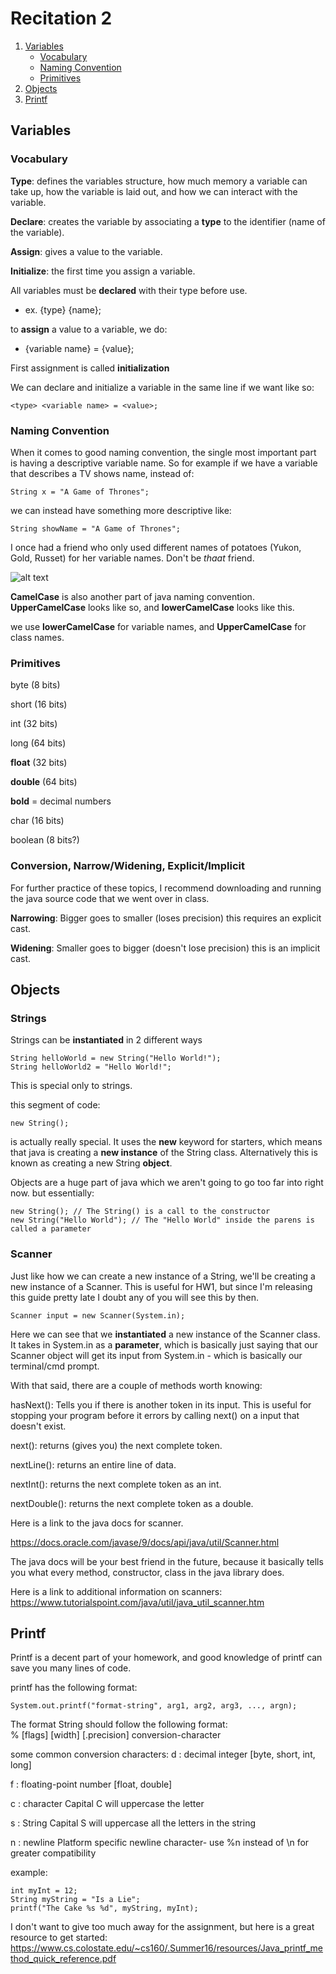 # Recitation 2

1. [Variables](#variables)
    * [Vocabulary](#vocabulary)
    * [Naming Convention](#naming-convention)
    * [Primitives](#primitives)
2. [Objects](#objects)
3. [Printf](#printf)

## Variables

### Vocabulary

**Type**: defines the variables structure, how much memory a variable can take up, how the variable is laid out, and how we can interact with the variable.

**Declare**: creates the variable by associating a **type** to the identifier (name of the variable).

**Assign**: gives a value to the variable.

**Initialize**: the first time you assign a variable.

All variables must be **declared** with their type before use.
* ex. {type} {name};

to **assign** a value to a variable, we do: 
* {variable name} = {value};

First assignment is called **initialization**

We can declare and initialize a variable in the same line if we want like so:
```
<type> <variable name> = <value>;
```

### Naming Convention

When it comes to good naming convention, the single most important part is having a descriptive variable name. So for example if we have a variable that describes a TV shows name, instead of:
```
String x = "A Game of Thrones";
```
we can instead have something more descriptive like:
```
String showName = "A Game of Thrones";
```
I once had a friend who only used different names of potatoes (Yukon, Gold, Russet) for her variable names. Don't be *thaat* friend.

![alt text](https://github.com/isaac-webb/CS-1331/tree/master/rec2/readme-resources/CamelCase.png "Camels be camelin")

**CamelCase** is also another part of java naming convention.
**UpperCamelCase** looks like so, and **lowerCamelCase** looks like this.

we use **lowerCamelCase** for variable names, and **UpperCamelCase** for class names.

### Primitives
byte (8 bits) 

short (16 bits)

int (32 bits)

long (64 bits)

**float** (32 bits)

**double** (64 bits)

**bold** = decimal numbers

char (16 bits)

boolean (8 bits?)

### Conversion, Narrow/Widening, Explicit/Implicit
For further practice of these topics, I recommend downloading and running the java source code that we went over in class.

**Narrowing**: Bigger goes to smaller (loses precision)
this requires an explicit cast.
    
**Widening**: Smaller goes to bigger (doesn't lose precision)
this is an implicit cast.


## Objects

### Strings
Strings can be **instantiated** in 2 different ways
```
String helloWorld = new String("Hello World!");
String helloWorld2 = "Hello World!";
```
This is special only to strings.

this segment of code:
```
new String();
```
is actually really special. It uses the **new** keyword for starters, which means that java is creating a **new instance** of the String class. Alternatively this is known as creating a new String **object**.

Objects are a huge part of java which we aren't going to go too far into right now. but essentially:
```
new String(); // The String() is a call to the constructor
new String("Hello World"); // The "Hello World" inside the parens is called a parameter
```

### Scanner
Just like how we can create a new instance of a String, we'll be creating a new instance of a Scanner. This is useful for HW1, but since I'm releasing this guide pretty late I doubt any of you will see this by then.

```
Scanner input = new Scanner(System.in);
```
Here we can see that we **instantiated** a new instance of the Scanner class. It takes in System.in as a **parameter**, which is basically just saying that our Scanner object will get its input from System.in - which is basically our terminal/cmd prompt. 

With that said, there are a couple of methods worth knowing:

hasNext(): Tells you if there is another token in its input. This is useful for stopping your program before it errors by calling next() on a input that doesn't exist.

next(): returns (gives you) the next complete token.

nextLine(): returns an entire line of data.

nextInt(): returns the next complete token as an int.

nextDouble(): returns the next complete token as a double.

Here is a link to the java docs for scanner. 

https://docs.oracle.com/javase/9/docs/api/java/util/Scanner.html

The java docs will be your best friend in the future, because it basically tells you what every method, constructor, class in the java library does.


Here is a link to additional information on scanners:
https://www.tutorialspoint.com/java/util/java_util_scanner.htm

## Printf
Printf is a decent part of your homework, and good knowledge of printf can save you many lines of code. 

printf has the following format:
```
System.out.printf("format-string", arg1, arg2, arg3, ..., argn);
```
The format String should follow the following format:       
% [flags] [width] [.precision] conversion-character

some common conversion characters:
d : decimal integer [byte, short, int, long]

f : floating-point number [float, double]

c : character Capital C will uppercase the letter

s : String Capital S will uppercase all the letters in the string

n : newline Platform specific newline character- use %n instead of \n for greater compatibility

example:
```
int myInt = 12;
String myString = "Is a Lie";
printf("The Cake %s %d", myString, myInt);
```
I don't want to give too much away for the assignment, but here is a great resource to get started:
https://www.cs.colostate.edu/~cs160/.Summer16/resources/Java_printf_method_quick_reference.pdf

